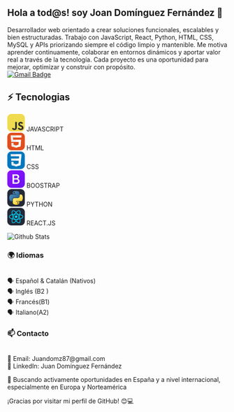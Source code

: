 ## Hola a tod@s! soy Joan Domínguez Fernández 👋
 Desarrollador web orientado a crear soluciones funcionales, escalables y bien estructuradas. Trabajo con JavaScript, React, Python, HTML, CSS, MySQL y APIs priorizando siempre el código limpio y mantenible. Me motiva aprender continuamente, colaborar en entornos dinámicos y aportar valor real a través de la tecnología. Cada proyecto es una oportunidad para mejorar, optimizar y construir con propósito. <br>
[![Gmail Badge](https://img.shields.io/badge/-juandomz87@gmail.com-c14438?style=flat-square&logo=Gmail&logoColor=white&link=mailto:kanna6501@gmail.com)](mailto:kanna6501@gmail.com)


## ⚡ Tecnologias
<img src="https://github.com/tandpfun/skill-icons/raw/main/icons/JavaScript.svg" width="40" height="40" alt="JavaScript Icon" /> JAVASCRIPT  <br>
<img src="https://github.com/tandpfun/skill-icons/raw/main/icons/HTML.svg" alt="HTML" width="40"/> HTML <br>
<img src="https://raw.githubusercontent.com/tandpfun/skill-icons/main/icons/CSS.svg" alt="CSS" width="40" height="40"/> CSS <br>
<img src="https://raw.githubusercontent.com/tandpfun/skill-icons/main/icons/Bootstrap.svg" width="40" height="40" alt="Bootstrap Icon"/> BOOSTRAP <br>
<img src="https://raw.githubusercontent.com/tandpfun/skill-icons/main/icons/Python-Dark.svg" width="40" height="40" alt="Python" /> PYTHON <br>
<img src="https://github.com/tandpfun/skill-icons/raw/main/icons/React-Dark.svg" width="40" height="40" alt="React" /> REACT.JS <br>



![Github Stats](https://github-readme-stats.vercel.app/api?username=juandomz91&count_private=true&show_icons=true&include_all_commits=true)

<h3>🌍 Idiomas</h3> <br>
🗣 Español & Catalán (Nativos) <br>
🗣 Inglés (B2 ) <br>
🗣 Francés(B1) <br>
🗣 Italiano(A2) <br>


<h3>📫 Contacto </h3> <br>
📩 Email: Juandomz87@gmail.com <br>
🔗 LinkedIn: Juan Domínguez Fernández <br>


🚀 Buscando activamente oportunidades en España y a nivel internacional, especialmente en Europa y Norteamérica

¡Gracias por visitar mi perfil de GitHub! 😊💻


<!--
**Juandomz91/Juandomz91** is a ✨ _special_ ✨ repository because its `README.md` (this file) appears on your GitHub profile.

Here are some ideas to get you started:

- 🔭 I’m currently working on ...
- 🌱 I’m currently learning ...
- 👯 I’m looking to collaborate on ...
- 🤔 I’m looking for help with ...
- 💬 Ask me about ...
- 📫 How to reach me: ...
- 😄 Pronouns: ...
- ⚡ Fun fact: ...
-->
